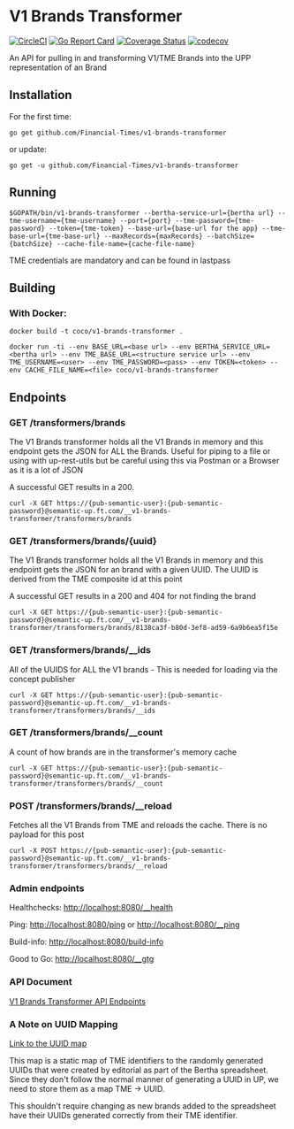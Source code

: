 # V1 Brands Transformer
[![CircleCI](https://circleci.com/gh/Financial-Times/v1-brands-transformer.svg?style=svg)](https://circleci.com/gh/Financial-Times/v1-brands-transformer) [![Go Report Card](https://goreportcard.com/badge/github.com/Financial-Times/v1-brands-transformer)](https://goreportcard.com/report/github.com/Financial-Times/v1-brands-transformer) [![Coverage Status](https://coveralls.io/repos/github/Financial-Times/v1-brands-transformer/badge.svg?branch=master)](https://coveralls.io/github/Financial-Times/v1-brands-transformer?branch=master) [![codecov](https://codecov.io/gh/Financial-Times/v1-brands-transformer/branch/master/graph/badge.svg)](https://codecov.io/gh/Financial-Times/v1-brands-transformer)

An API for pulling in and transforming V1/TME Brands into the UPP representation of an Brand 

## Installation

For the first time:

`go get github.com/Financial-Times/v1-brands-transformer`

or update:

`go get -u github.com/Financial-Times/v1-brands-transformer`

## Running

`$GOPATH/bin/v1-brands-transformer --bertha-service-url={bertha url} --tme-username={tme-username} --port={port} --tme-password={tme-password} --token={tme-token} --base-url={base-url for the app} --tme-base-url={tme-base-url} --maxRecords={maxRecords} --batchSize={batchSize} --cache-file-name={cache-file-name}`

TME credentials are mandatory and can be found in lastpass

## Building

### With Docker:

`docker build -t coco/v1-brands-transformer .`

`docker run -ti --env BASE_URL=<base url> --env BERTHA_SERVICE_URL=<bertha url> --env TME_BASE_URL=<structure service url> --env TME_USERNAME=<user> --env TME_PASSWORD=<pass> --env TOKEN=<token> --env CACHE_FILE_NAME=<file> coco/v1-brands-transformer`

## Endpoints

### GET /transformers/brands
The V1 Brands transformer holds all the V1 Brands in memory and this endpoint gets the JSON for ALL the Brands. Useful for piping to a file  or using with up-rest-utils but be careful using this via Postman or a Browser as it is a lot of JSON

A successful GET results in a 200. 

`curl -X GET https://{pub-semantic-user}:{pub-semantic-password}@semantic-up.ft.com/__v1-brands-transformer/transformers/brands`

### GET /transformers/brands/{uuid}
The V1 Brands transformer holds all the V1 Brands in memory and this endpoint gets the JSON for an brand with a given UUID. The UUID is derived from the TME composite id at this point

A successful GET results in a 200 and 404 for not finding the brand

`curl -X GET https://{pub-semantic-user}:{pub-semantic-password}@semantic-up.ft.com/__v1-brands-transformer/transformers/brands/8138ca3f-b80d-3ef8-ad59-6a9b6ea5f15e`

### GET /transformers/brands/__ids

All of the UUIDS for ALL the V1 brands - This is needed for loading via the concept publisher

`curl -X GET https://{pub-semantic-user}:{pub-semantic-password}@semantic-up.ft.com/__v1-brands-transformer/transformers/brands/__ids`

### GET /transformers/brands/__count
A count of how brands are in the transformer's memory cache

`curl -X GET https://{pub-semantic-user}:{pub-semantic-password}@semantic-up.ft.com/__v1-brands-transformer/transformers/brands/__count`


### POST /transformers/brands/__reload 

Fetches all the V1 Brands from TME and reloads the cache. There is no payload for this post

`curl -X POST https://{pub-semantic-user}:{pub-semantic-password}@semantic-up.ft.com/__v1-brands-transformer/transformers/brands/__reload`

### Admin endpoints
Healthchecks: [http://localhost:8080/__health](http://localhost:8080/__health)

Ping: [http://localhost:8080/ping](http://localhost:8080/ping) or [http://localhost:8080/__ping](http://localhost:8080/__ping)

Build-info: [http://localhost:8080/build-info](http://localhost:8080/build-info) 

Good to Go: [http://localhost:8080/__gtg](http://localhost:8080/__gtg) 

### API Document  
[V1 Brands Transformer API Endpoints](https://docs.google.com/document/d/1qAKbd8n4lWZBoY6lzIya3w08gLvcaSPj7VeRpSkfkpE)

### A Note on UUID Mapping
[Link to the UUID map](https://github.com/Financial-Times/v1-brands-transformer/blob/master/brands/randomUUIDmap.go#L11)

This map is a static map of TME identifiers to the randomly generated UUIDs that were created by editorial 
as part of the Bertha spreadsheet.  Since they don't follow the normal manner of generating a UUID in UP, 
we need to store them as a map TME -> UUID.

This shouldn't require changing as new brands added to the spreadsheet have their UUIDs generated correctly 
from their TME identifier.
